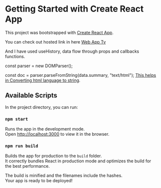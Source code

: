# Getting Started with Create React App

This project was bootstrapped with [Create React App](https://github.com/facebook/create-react-app).

You can check out hosted link in here [Web App Tv](https://webapp-tv.netlify.app/)

And I have used useHistory, data flow through props and callbacks functions. 

const parser = new DOMParser(); 

const doc = parser.parseFromString(data.summary, "text/html"); [This helps in Converting html language to string](#). 

## Available Scripts

In the project directory, you can run:

### `npm start`

Runs the app in the development mode.\
Open [http://localhost:3000](http://localhost:3000) to view it in the browser.

### `npm run build`

Builds the app for production to the `build` folder.\
It correctly bundles React in production mode and optimizes the build for the best performance.

The build is minified and the filenames include the hashes.\
Your app is ready to be deployed!

